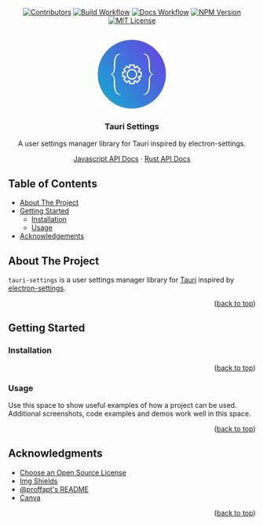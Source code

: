 <div id="top"></div>

<!-- PROJECT SHIELDS -->
<!-- https://www.markdownguide.org/basic-syntax/#reference-style-links-->
<div align="center">

[![Contributors][contributors-shield]][contributors-url]
[![Build Workflow][build-workflow-shield]][build-workflow-url]
[![Docs Workflow][docs-workflow-shield]][docs-workflow-url]
[![NPM Version][npm-shield]][npm-url]
[![MIT License][license-shield]][license-url]

</div>

<!-- PROJECT LOGO -->
<br />
<!-- UPDATE -->
<div align="center">
  <a href="https://github.com/harshkhandeparkar/tauri-settings">
    <img width="140" alt="image" src="./img/tauri-settings-logo-circular.png">
  </a>

  <h3 align="center">Tauri Settings</h3>

  <p align="center">
  <!-- UPDATE -->
    <p>A user settings manager library for Tauri inspired by electron-settings.</p>
    <a href="https://harshkhandeparkar.github.io/tauri-settings/js">Javascript API Docs</a>
    ·
    <a href="https://harshkhandeparkar.github.io/tauri-settings/rust/tauri_plugin_settings">Rust API Docs</a>
  </p>
</div>


<!-- TABLE OF CONTENTS -->
## Table of Contents
- [About The Project](#about-the-project)
- [Getting Started](#getting-started)
  - [Installation](#installation)
  - [Usage](#usage)
- [Acknowledgements](#acknowledgments)

<!-- ABOUT THE PROJECT -->
## About The Project
`tauri-settings` is a user settings manager library for [Tauri](https://tauri.app) inspired by [electron-settings](https://github.com/nathanbuchar/electron-settings).

<p align="right">(<a href="#top">back to top</a>)</p>

<!-- GETTING STARTED -->
## Getting Started

### Installation

<p align="right">(<a href="#top">back to top</a>)</p>

<!-- USAGE EXAMPLES -->
### Usage
Use this space to show useful examples of how a project can be used. Additional screenshots, code examples and demos work well in this space.

<p align="right">(<a href="#top">back to top</a>)</p>


<!-- ACKNOWLEDGMENTS -->
## Acknowledgments

* [Choose an Open Source License](https://choosealicense.com)
* [Img Shields](https://shields.io)
* [@proffapt's README](https://github.com/proffapt/myREADME/)
* [Canva](https://canva.com)

<p align="right">(<a href="#top">back to top</a>)</p>

<!-- MARKDOWN LINKS & IMAGES -->

[contributors-shield]: https://img.shields.io/github/contributors/harshkhandeparkar/tauri-settings.svg?style=for-the-badge
[contributors-url]: https://github.com/harshkhandeparkar/tauri-settings/graphs/contributors
[license-shield]: https://img.shields.io/github/license/harshkhandeparkar/tauri-settings.svg?style=for-the-badge
[license-url]: https://github.com/harshkhandeparkar/tauri-settings/blob/master/LICENSE.txt
[build-workflow-shield]: https://img.shields.io/github/actions/workflow/status/harshkhandeparkar/tauri-settings/test_and_lint.yml?style=for-the-badge
[build-workflow-url]: https://github.com/harshkhandeparkar/tauri-settings/actions/workflows/test_and_lint.yml
[docs-workflow-shield]: https://img.shields.io/github/actions/workflow/status/harshkhandeparkar/tauri-settings/docs.yml?style=for-the-badge&label=Docs&color=blue
[docs-workflow-url]: https://harshkhandeparkar.github.io/tauri-settings
[npm-shield]: https://img.shields.io/npm/v/tauri-settings?style=for-the-badge
[npm-url]: https://www.npmjs.com/package/tauri-settings